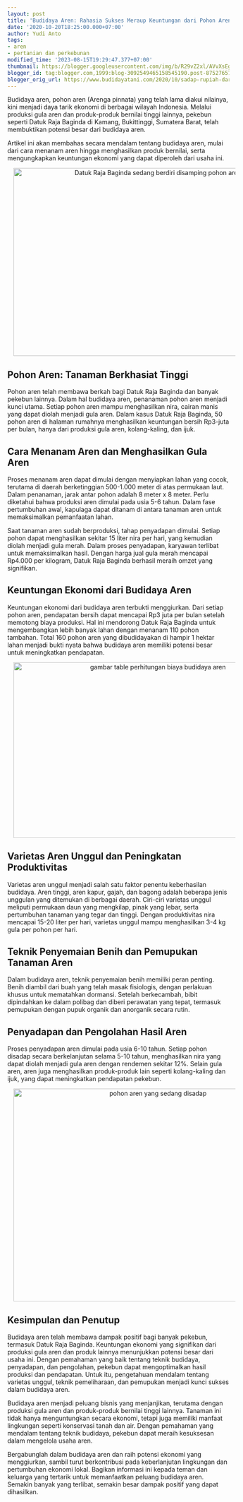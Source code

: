 ```yaml
---
layout: post
title: 'Budidaya Aren: Rahasia Sukses Meraup Keuntungan dari Pohon Aren'
date: '2020-10-20T18:25:00.000+07:00'
author: Yudi Anto
tags:
- aren
- pertanian dan perkebunan
modified_time: '2023-08-15T19:29:47.377+07:00'
thumbnail: https://blogger.googleusercontent.com/img/b/R29vZ2xl/AVvXsEgMWmmMOgKnnZ412keIdWYFj13gkczLlX5ERXLRCHwBhzEvIzr605i0MvHPLIuR6IBmPzbDDM6jb44x_S15jNeNlUoaQm5ESxqyXVQFN92LC36QoWqDGM06E-brDofeyuZiADSqf0eZ-hEHzNTyDeJS9GsSJe1Qe8KdQwmtXWnZdUEBUI_D6GrEM18ClyqZ/s72-w640-c-h426/pohon-aren.jpg
blogger_id: tag:blogger.com,1999:blog-3092549465158545190.post-8752765728708552745
blogger_orig_url: https://www.budidayatani.com/2020/10/sadap-rupiah-dari-pohon-aren.html
---
```


<p>Budidaya aren, pohon aren (Arenga pinnata) yang telah lama diakui nilainya, kini menjadi daya tarik ekonomi di berbagai wilayah Indonesia. Melalui produksi gula aren dan produk-produk bernilai tinggi lainnya, pekebun seperti Datuk Raja Baginda di Kamang, Bukittinggi, Sumatera Barat, telah membuktikan potensi besar dari budidaya aren.</p><p>Artikel ini akan membahas secara mendalam tentang budidaya aren, mulai dari cara menanam aren hingga menghasilkan produk bernilai, serta mengungkapkan keuntungan ekonomi yang dapat diperoleh dari usaha ini.</p><div class="separator" style="clear: both; text-align: center;"><a href="https://blogger.googleusercontent.com/img/b/R29vZ2xl/AVvXsEgMWmmMOgKnnZ412keIdWYFj13gkczLlX5ERXLRCHwBhzEvIzr605i0MvHPLIuR6IBmPzbDDM6jb44x_S15jNeNlUoaQm5ESxqyXVQFN92LC36QoWqDGM06E-brDofeyuZiADSqf0eZ-hEHzNTyDeJS9GsSJe1Qe8KdQwmtXWnZdUEBUI_D6GrEM18ClyqZ/s540/pohon-aren.jpg" imageanchor="1" style="margin-left: 1em; margin-right: 1em;"><img alt="Datuk Raja Baginda sedang berdiri disamping pohon aren" border="0" data-original-height="360" data-original-width="540" height="426" src="https://blogger.googleusercontent.com/img/b/R29vZ2xl/AVvXsEgMWmmMOgKnnZ412keIdWYFj13gkczLlX5ERXLRCHwBhzEvIzr605i0MvHPLIuR6IBmPzbDDM6jb44x_S15jNeNlUoaQm5ESxqyXVQFN92LC36QoWqDGM06E-brDofeyuZiADSqf0eZ-hEHzNTyDeJS9GsSJe1Qe8KdQwmtXWnZdUEBUI_D6GrEM18ClyqZ/w640-h426/pohon-aren.jpg" width="640" /></a></div><h2>Pohon Aren: Tanaman Berkhasiat Tinggi</h2><p>Pohon aren telah membawa berkah bagi Datuk Raja Baginda dan banyak pekebun lainnya. Dalam hal budidaya aren, penanaman pohon aren menjadi kunci utama. Setiap pohon aren mampu menghasilkan nira, cairan manis yang dapat diolah menjadi gula aren. Dalam kasus Datuk Raja Baginda, 50 pohon aren di halaman rumahnya menghasilkan keuntungan bersih Rp3-juta per bulan, hanya dari produksi gula aren, kolang-kaling, dan ijuk.</p><h2>Cara Menanam Aren dan Menghasilkan Gula Aren</h2><p>Proses menanam aren dapat dimulai dengan menyiapkan lahan yang cocok, terutama di daerah berketinggian 500-1.000 meter di atas permukaan laut. Dalam penanaman, jarak antar pohon adalah 8 meter x 8 meter. Perlu diketahui bahwa produksi aren dimulai pada usia 5-6 tahun. Dalam fase pertumbuhan awal, kapulaga dapat ditanam di antara tanaman aren untuk memaksimalkan pemanfaatan lahan.</p><p>Saat tanaman aren sudah berproduksi, tahap penyadapan dimulai. Setiap pohon dapat menghasilkan sekitar 15 liter nira per hari, yang kemudian diolah menjadi gula merah. Dalam proses penyadapan, karyawan terlibat untuk memaksimalkan hasil. Dengan harga jual gula merah mencapai Rp4.000 per kilogram, Datuk Raja Baginda berhasil meraih omzet yang signifikan.</p><h2>Keuntungan Ekonomi dari Budidaya Aren</h2><p>Keuntungan ekonomi dari budidaya aren terbukti menggiurkan. Dari setiap pohon aren, pendapatan bersih dapat mencapai Rp3 juta per bulan setelah memotong biaya produksi. Hal ini mendorong Datuk Raja Baginda untuk mengembangkan lebih banyak lahan dengan menanam 110 pohon tambahan. Total 160 pohon aren yang dibudidayakan di hampir 1 hektar lahan menjadi bukti nyata bahwa budidaya aren memiliki potensi besar untuk meningkatkan pendapatan.</p><div class="separator" style="clear: both; text-align: center;"><a href="https://blogger.googleusercontent.com/img/b/R29vZ2xl/AVvXsEi2zVksv6D83BC4BOq999Wn9tx4wkiKctx3LRg30C26i6PXBWtTN2c4kxhUi5EQLOLgKiBW1ZvFB-wGdnqWH3flEvZ9bhfy3LOqG-KQdcUL5qJYq4bNbY7NmmJncfgjwZL4sw2I7zFHyShGnmTneyyJe6CzjmzZMRmEXLCKVPH3GKFO8-zi6DiqZI6vkaIV/s833/kalkulasi.jpg" imageanchor="1" style="margin-left: 1em; margin-right: 1em;"><img alt="gambar table perhitungan biaya budidaya aren" border="0" data-original-height="518" data-original-width="833" height="398" src="https://blogger.googleusercontent.com/img/b/R29vZ2xl/AVvXsEi2zVksv6D83BC4BOq999Wn9tx4wkiKctx3LRg30C26i6PXBWtTN2c4kxhUi5EQLOLgKiBW1ZvFB-wGdnqWH3flEvZ9bhfy3LOqG-KQdcUL5qJYq4bNbY7NmmJncfgjwZL4sw2I7zFHyShGnmTneyyJe6CzjmzZMRmEXLCKVPH3GKFO8-zi6DiqZI6vkaIV/w640-h398/kalkulasi.jpg" width="640" /></a></div><h2>Varietas Aren Unggul dan Peningkatan Produktivitas</h2><p>Varietas aren unggul menjadi salah satu faktor penentu keberhasilan budidaya. Aren tinggi, aren kapur, gajah, dan bagong adalah beberapa jenis unggulan yang ditemukan di berbagai daerah. Ciri-ciri varietas unggul meliputi permukaan daun yang mengkilap, pinak yang lebar, serta pertumbuhan tanaman yang tegar dan tinggi. Dengan produktivitas nira mencapai 15-20 liter per hari, varietas unggul mampu menghasilkan 3-4 kg gula per pohon per hari.</p><h2>Teknik Penyemaian Benih dan Pemupukan Tanaman Aren</h2><p>Dalam budidaya aren, teknik penyemaian benih memiliki peran penting. Benih diambil dari buah yang telah masak fisiologis, dengan perlakuan khusus untuk mematahkan dormansi. Setelah berkecambah, bibit dipindahkan ke dalam polibag dan diberi perawatan yang tepat, termasuk pemupukan dengan pupuk organik dan anorganik secara rutin.</p><h2>Penyadapan dan Pengolahan Hasil Aren</h2><p>Proses penyadapan aren dimulai pada usia 6-10 tahun. Setiap pohon disadap secara berkelanjutan selama 5-10 tahun, menghasilkan nira yang dapat diolah menjadi gula aren dengan rendemen sekitar 12%. Selain gula aren, aren juga menghasilkan produk-produk lain seperti kolang-kaling dan ijuk, yang dapat meningkatkan pendapatan pekebun.</p><div class="separator" style="clear: both; text-align: center;"><a href="https://blogger.googleusercontent.com/img/b/R29vZ2xl/AVvXsEiDBO65a4k1n-5W9jAiHaVL4b7XYl2F0qunkIJuEEifikPNk084WtjLTAjZZoRv9ufhUFl55uJdnHm-GwXzfanmtLzxlMCgoKAxeReIydsch4SnquJNdw2C30SidLxVMdvr9WetAGD0nIxqOvG8OcYzGFcH61wmn9pnfUixOwtIo2nXudXsqoWlw2UpLF-c/s581/aren.jpeg" imageanchor="1" style="margin-left: 1em; margin-right: 1em;"><img alt="pohon aren yang sedang disadap" border="0" data-original-height="437" data-original-width="581" height="482" src="https://blogger.googleusercontent.com/img/b/R29vZ2xl/AVvXsEiDBO65a4k1n-5W9jAiHaVL4b7XYl2F0qunkIJuEEifikPNk084WtjLTAjZZoRv9ufhUFl55uJdnHm-GwXzfanmtLzxlMCgoKAxeReIydsch4SnquJNdw2C30SidLxVMdvr9WetAGD0nIxqOvG8OcYzGFcH61wmn9pnfUixOwtIo2nXudXsqoWlw2UpLF-c/w640-h482/aren.jpeg" width="640" /></a></div><h2>Kesimpulan dan Penutup</h2><p>Budidaya aren telah membawa dampak positif bagi banyak pekebun, termasuk Datuk Raja Baginda. Keuntungan ekonomi yang signifikan dari produksi gula aren dan produk lainnya menunjukkan potensi besar dari usaha ini. Dengan pemahaman yang baik tentang teknik budidaya, penyadapan, dan pengolahan, pekebun dapat mengoptimalkan hasil produksi dan pendapatan. Untuk itu, pengetahuan mendalam tentang varietas unggul, teknik pemeliharaan, dan pemupukan menjadi kunci sukses dalam budidaya aren.</p><p>Budidaya aren menjadi peluang bisnis yang menjanjikan, terutama dengan produksi gula aren dan produk-produk bernilai tinggi lainnya. Tanaman ini tidak hanya menguntungkan secara ekonomi, tetapi juga memiliki manfaat lingkungan seperti konservasi tanah dan air. Dengan pemahaman yang mendalam tentang teknik budidaya, pekebun dapat meraih kesuksesan dalam mengelola usaha aren.</p><p>Bergabunglah dalam budidaya aren dan raih potensi ekonomi yang menggiurkan, sambil turut berkontribusi pada keberlanjutan lingkungan dan pertumbuhan ekonomi lokal. Bagikan informasi ini kepada teman dan keluarga yang tertarik untuk memanfaatkan peluang budidaya aren. Semakin banyak yang terlibat, semakin besar dampak positif yang dapat dihasilkan.</p>